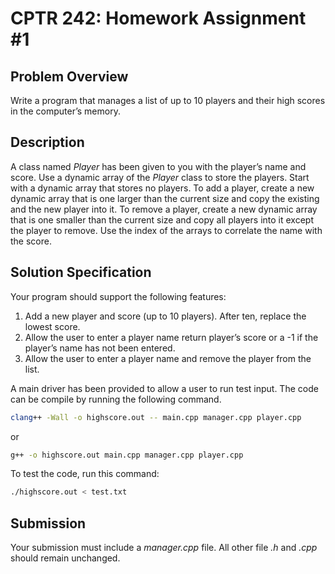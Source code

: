 # CPTR 242: Homework Assignment #1

## Problem Overview

Write a program that manages a list of up to 10 players and their high scores in the computer’s memory.

## Description

A class named _Player_ has been given to you with the player’s name and score.
Use a dynamic array of the _Player_ class to store the players.
Start with a dynamic array that stores no players.
To add a player, create a new dynamic array that is one larger than the current size and copy the existing and the new player into it.
To remove a player, create a new dynamic array that is one smaller than the current size and copy all players into it except the player to remove.
Use the index of the arrays to correlate the name with the score.

## Solution Specification

Your program should support the following features:

1. Add a new player and score (up to 10 players).
    After ten, replace the lowest score.
2. Allow the user to enter a player name return player’s score or a -1  if the player’s name has not been entered.
3. Allow the user to enter a player name and remove the player from the list.

A main driver has been provided to allow a user to run test input.
The code can be compile by running the following command.

```sh
clang++ -Wall -o highscore.out -- main.cpp manager.cpp player.cpp
```

or

```sh
g++ -o highscore.out main.cpp manager.cpp player.cpp
```

To test the code, run this command:

```sh
./highscore.out < test.txt
```

## Submission

Your submission must include a _manager.cpp_ file.
All other file _.h_ and _.cpp_ should remain unchanged.
